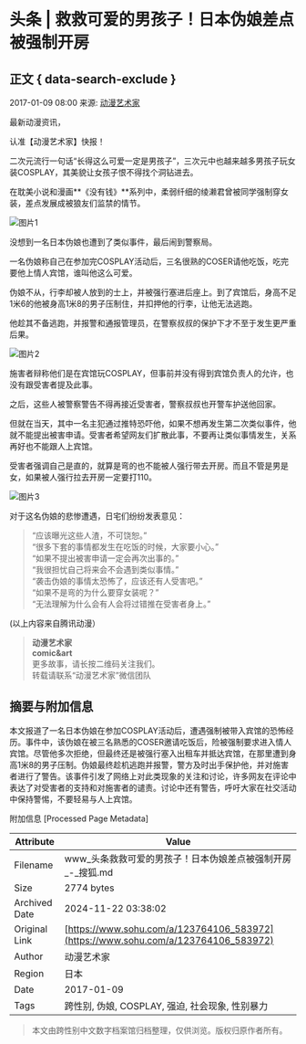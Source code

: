 # 头条 | 救救可爱的男孩子！日本伪娘差点被强制开房

## 正文 { data-search-exclude }


2017-01-09 08:00 来源: [动漫艺术家](https://www.sohu.com/?spm=smpc.content-abroad.content.1.1732246632865Jgo8C3i)

最新动漫资讯，

认准【动漫艺术家】快报！

二次元流行一句话“长得这么可爱一定是男孩子”，三次元中也越来越多男孩子玩女装COSPLAY，其美貌让女孩子恨不得找个洞钻进去。

在耽美小说和漫画**《没有钱》**系列中，柔弱纤细的绫濑君曾被同学强制穿女装，差点发展成被狼友们监禁的情节。

![图片1](http://img.mp.itc.cn/upload/20170109/71c4d7300e884fcdba2d6f629f201634_th.jpeg)

没想到一名日本伪娘也遭到了类似事件，最后闹到警察局。

一名伪娘称自己在参加完COSPLAY活动后，三名很熟的COSER请他吃饭，吃完要他上情人宾馆，谁叫他这么可爱。

伪娘不从，行李却被人放到的士上，并被强行塞进后座上。到了宾馆后，身高不足1米6的他被身高1米8的男子压制住，并扣押他的行李，让他无法逃跑。

他趁其不备逃跑，并报警和通报管理员，在警察叔叔的保护下才不至于发生更严重后果。

![图片2](http://img.mp.itc.cn/upload/20170109/9101ec2091124617b914501cdd7138ac_th.jpeg)

施害者辩称他们是在宾馆玩COSPLAY，但事前并没有得到宾馆负责人的允许，也没有跟受害者提及此事。

之后，这些人被警察警告不得再接近受害者，警察叔叔也开警车护送他回家。

但就在当天，其中一名主犯通过推特恐吓他，如果不想再发生第二次类似事件，他就不能提出被害申请。受害者希望网友们扩散此事，不要再让类似事情发生，关系再好也不能跟人上宾馆。

受害者强调自己是直的，就算是弯的也不能被人强行带去开房。而且不管是男是女，如果被人强行拉去开房一定要打110。

![图片3](http://img.mp.itc.cn/upload/20170109/185dcc616f99469b903501e8e1544458_th.jpeg)

对于这名伪娘的悲惨遭遇，日宅们纷纷发表意见：

> “应该曝光这些人渣，不可饶恕。”  
> “很多下套的事情都发生在吃饭的时候，大家要小心。”  
> “如果不提出被害申请一定会再次出事的。”  
> “我很担忧自己将来会不会遇到类似事情。”  
> “袭击伪娘的事情太恐怖了，应该还有人受害吧。”  
> “如果不是弯的为什么要穿女装呢？”  
> “无法理解为什么会有人会将过错推在受害者身上。”

(以上内容来自腾讯动漫）

> **动漫艺术家**  
> **comic&art**  
> 更多故事，请长按二维码关注我们。  
> 转载请联系“动漫艺术家”微信团队

## 摘要与附加信息

<!-- tcd_abstract -->
本文报道了一名日本伪娘在参加COSPLAY活动后，遭遇强制被带入宾馆的恐怖经历。事件中，该伪娘在被三名熟悉的COSER邀请吃饭后，险被强制要求进入情人宾馆。尽管他多次拒绝，但最终还是被强行塞入出租车并抵达宾馆，在那里遭到身高1米8的男子压制。伪娘最终趁机逃跑并报警，警方及时出手保护他，并对施害者进行了警告。该事件引发了网络上对此类现象的关注和讨论，许多网友在评论中表达了对受害者的支持和对施害者的谴责。讨论中还有警告，呼吁大家在社交活动中保持警惕，不要轻易与人上宾馆。
<!-- tcd_abstract_end -->

附加信息 [Processed Page Metadata]

| Attribute       | Value                                  |
|-----------------|----------------------------------------|
| Filename        | www_头条救救可爱的男孩子！日本伪娘差点被强制开房_-_搜狐.md                             |
| Size            | 2774 bytes                           |
| Archived Date   | 2024-11-22 03:38:02                             |
| Original Link   | [https://www.sohu.com/a/123764106_583972](https://www.sohu.com/a/123764106_583972)                       |
| Author          | 动漫艺术家                               |
| Region          | 日本                               |
| Date            | 2017-01-09                                 |
| Tags            | 跨性别, 伪娘, COSPLAY, 强迫, 社会现象, 性别暴力                                 |
>
> 本文由跨性别中文数字档案馆归档整理，仅供浏览。版权归原作者所有。
>